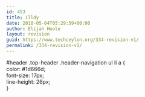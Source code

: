 ```yaml
---
id: 453
title: illdy
date: 2018-05-04T05:29:59+00:00
author: Elijah Hoole
layout: revision
guid: https://www.techceylon.org/334-revision-v1/
permalink: /334-revision-v1/
---
```

#header .top-header .header-navigation ul li a {  
color: #1d666d;  
font-size: 17px;  
line-height: 26px;  
}